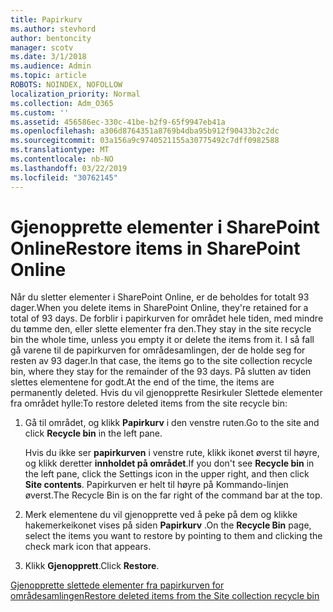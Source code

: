 ```yaml
---
title: Papirkurv
ms.author: stevhord
author: bentoncity
manager: scotv
ms.date: 3/1/2018
ms.audience: Admin
ms.topic: article
ROBOTS: NOINDEX, NOFOLLOW
localization_priority: Normal
ms.collection: Adm_O365
ms.custom: ''
ms.assetid: 456586ec-330c-41be-b2f9-65f9947eb41a
ms.openlocfilehash: a306d8764351a8769b4dba95b912f90433b2c2dc
ms.sourcegitcommit: 03a156a9c9740521155a30775492c7dff0982588
ms.translationtype: MT
ms.contentlocale: nb-NO
ms.lasthandoff: 03/22/2019
ms.locfileid: "30762145"
---
```

# <a name="restore-items-in-sharepoint-online"></a><span data-ttu-id="7f498-102">Gjenopprette elementer i SharePoint Online</span><span class="sxs-lookup"><span data-stu-id="7f498-102">Restore items in SharePoint Online</span></span>

<span data-ttu-id="7f498-103">Når du sletter elementer i SharePoint Online, er de beholdes for totalt 93 dager.</span><span class="sxs-lookup"><span data-stu-id="7f498-103">When you delete items in SharePoint Online, they're retained for a total of 93 days.</span></span> <span data-ttu-id="7f498-104">De forblir i papirkurven for området hele tiden, med mindre du tømme den, eller slette elementer fra den.</span><span class="sxs-lookup"><span data-stu-id="7f498-104">They stay in the site recycle bin the whole time, unless you empty it or delete the items from it.</span></span> <span data-ttu-id="7f498-105">I så fall gå varene til de papirkurven for områdesamlingen, der de holde seg for resten av 93 dager.</span><span class="sxs-lookup"><span data-stu-id="7f498-105">In that case, the items go to the site collection recycle bin, where they stay for the remainder of the 93 days.</span></span> <span data-ttu-id="7f498-106">På slutten av tiden slettes elementene for godt.</span><span class="sxs-lookup"><span data-stu-id="7f498-106">At the end of the time, the items are permanently deleted.</span></span> <span data-ttu-id="7f498-107">Hvis du vil gjenopprette Resirkuler Slettede elementer fra området hylle:</span><span class="sxs-lookup"><span data-stu-id="7f498-107">To restore deleted items from the site recycle bin:</span></span>
  
1. <span data-ttu-id="7f498-108">Gå til området, og klikk **Papirkurv** i den venstre ruten.</span><span class="sxs-lookup"><span data-stu-id="7f498-108">Go to the site and click **Recycle bin** in the left pane.</span></span> 
    
    <span data-ttu-id="7f498-109">Hvis du ikke ser **papirkurven** i venstre rute, klikk ikonet øverst til høyre, og klikk deretter **innholdet på området**.</span><span class="sxs-lookup"><span data-stu-id="7f498-109">If you don't see **Recycle bin** in the left pane, click the Settings icon in the upper right, and then click **Site contents**.</span></span> <span data-ttu-id="7f498-110">Papirkurven er helt til høyre på Kommando-linjen øverst.</span><span class="sxs-lookup"><span data-stu-id="7f498-110">The Recycle Bin is on the far right of the command bar at the top.</span></span>
    
2. <span data-ttu-id="7f498-111">Merk elementene du vil gjenopprette ved å peke på dem og klikke hakemerkeikonet vises på siden **Papirkurv** .</span><span class="sxs-lookup"><span data-stu-id="7f498-111">On the **Recycle Bin** page, select the items you want to restore by pointing to them and clicking the check mark icon that appears.</span></span> 
    
3. <span data-ttu-id="7f498-112">Klikk **Gjenopprett**.</span><span class="sxs-lookup"><span data-stu-id="7f498-112">Click **Restore**.</span></span>
    
[<span data-ttu-id="7f498-113">Gjenopprette slettede elementer fra papirkurven for områdesamlingen</span><span class="sxs-lookup"><span data-stu-id="7f498-113">Restore deleted items from the Site collection recycle bin</span></span>](https://go.microsoft.com/fwlink/?linkid=866439)
  

